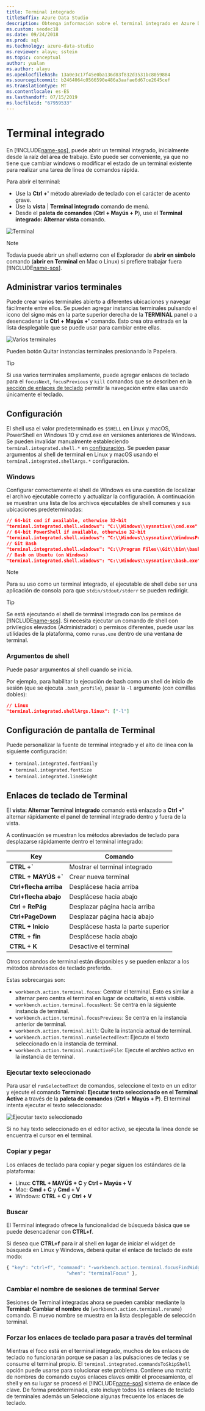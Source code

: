 ```yaml
---
title: Terminal integrado
titleSuffix: Azure Data Studio
description: Obtenga información sobre el terminal integrado en Azure Data Studio.
ms.custom: seodec18
ms.date: 09/24/2018
ms.prod: sql
ms.technology: azure-data-studio
ms.reviewer: alayu; sstein
ms.topic: conceptual
author: yualan
ms.author: alayu
ms.openlocfilehash: 13a0e3c17f45e0ba136d83f832d3531bc8059884
ms.sourcegitcommit: b2464064c0566590e486a3aafae6d67ce2645cef
ms.translationtype: MT
ms.contentlocale: es-ES
ms.lasthandoff: 07/15/2019
ms.locfileid: "67959533"
---
```

# <a name="integrated-terminal"></a>Terminal integrado

En [!INCLUDE[name-sos](../includes/name-sos-short.md)], puede abrir un terminal integrado, inicialmente desde la raíz del área de trabajo. Esto puede ser conveniente, ya que no tiene que cambiar windows o modificar el estado de un terminal existente para realizar una tarea de línea de comandos rápida.

Para abrir el terminal:

* Use la **Ctrl +'** método abreviado de teclado con el carácter de acento grave.
* Use la **vista** | **Terminal integrado** comando de menú.
* Desde el **paleta de comandos** (**Ctrl + Mayús + P**), use el **Terminal integrado: Alternar vista** comando.

![Terminal](media/integrated-terminal/terminal-screen.png)

> [!NOTE]
> Todavía puede abrir un shell externo con el Explorador de **abrir en símbolo** comando (**abrir en Terminal** en Mac o Linux) si prefiere trabajar fuera [!INCLUDE[name-sos](../includes/name-sos-short.md)].

## <a name="managing-multiple-terminals"></a>Administrar varios terminales

Puede crear varios terminales abierto a diferentes ubicaciones y navegar fácilmente entre ellos. Se pueden agregar instancias terminales pulsando el icono del signo más en la parte superior derecha de la **TERMINAL** panel o a desencadenar la **Ctrl + Mayús +'** comando. Esto crea otra entrada en la lista desplegable que se puede usar para cambiar entre ellas.

![Varios terminales](media/integrated-terminal/terminal-multiple-instances.png)

Pueden botón Quitar instancias terminales presionando la Papelera.

> [!TIP]
> Si usa varios terminales ampliamente, puede agregar enlaces de teclado para el `focusNext`, `focusPrevious` y `kill` comandos que se describen en la [sección de enlaces de teclado](#key-bindings) permitir la navegación entre ellas usando únicamente el teclado.

## <a name="configuration"></a>Configuración

El shell usa el valor predeterminado es `$SHELL` en Linux y macOS, PowerShell en Windows 10 y cmd.exe en versiones anteriores de Windows. Se pueden invalidar manualmente estableciendo `terminal.integrated.shell.*` en [configuración](settings.md). Se pueden pasar argumentos al shell de terminal en Linux y macOS usando el `terminal.integrated.shellArgs.*` configuración.

### <a name="windows"></a>Windows

Configurar correctamente el shell de Windows es una cuestión de localizar el archivo ejecutable correcto y actualizar la configuración. A continuación se muestran una lista de los archivos ejecutables de shell comunes y sus ubicaciones predeterminadas:

```json
// 64-bit cmd if available, otherwise 32-bit
"terminal.integrated.shell.windows": "C:\\Windows\\sysnative\\cmd.exe"
// 64-bit PowerShell if available, otherwise 32-bit
"terminal.integrated.shell.windows": "C:\\Windows\\sysnative\\WindowsPowerShell\\v1.0\\powershell.exe"
// Git Bash
"terminal.integrated.shell.windows": "C:\\Program Files\\Git\\bin\\bash.exe"
// Bash on Ubuntu (on Windows)
"terminal.integrated.shell.windows": "C:\\Windows\\sysnative\\bash.exe"
```

> [!NOTE]
> Para su uso como un terminal integrado, el ejecutable de shell debe ser una aplicación de consola para que `stdin/stdout/stderr` se pueden redirigir.

> [!TIP]
> Se está ejecutando el shell de terminal integrado con los permisos de [!INCLUDE[name-sos](../includes/name-sos-short.md)]. Si necesita ejecutar un comando de shell con privilegios elevados (Administrador) o permisos diferentes, puede usar las utilidades de la plataforma, como `runas.exe` dentro de una ventana de terminal.

### <a name="shell-arguments"></a>Argumentos de shell

Puede pasar argumentos al shell cuando se inicia.

Por ejemplo, para habilitar la ejecución de bash como un shell de inicio de sesión (que se ejecuta `.bash_profile`), pasar la `-l` argumento (con comillas dobles):

```json
// Linux
"terminal.integrated.shellArgs.linux": ["-l"]
```

## <a name="terminal-display-settings"></a>Configuración de pantalla de Terminal

Puede personalizar la fuente de terminal integrado y el alto de línea con la siguiente configuración:

* `terminal.integrated.fontFamily`
* `terminal.integrated.fontSize`
* `terminal.integrated.lineHeight`

## <a id="key-bindings"></a>Enlaces de teclado de Terminal

El **vista: Alternar Terminal integrado** comando está enlazado a **Ctrl +'** alternar rápidamente el panel de terminal integrado dentro y fuera de la vista.

A continuación se muestran los métodos abreviados de teclado para desplazarse rápidamente dentro el terminal integrado:

|Key|Comando|  
|---|---|  
|**CTRL +\`**|Mostrar el terminal integrado|  
|**CTRL + MAYÚS +\`**|Crear nueva terminal|  
|**Ctrl+flecha arriba**|Desplácese hacia arriba|  
|**Ctrl+flecha abajo**|Desplácese hacia abajo|  
|**Ctrl + RePág**|Desplazar página hacia arriba|  
|**Ctrl+PageDown**|Desplazar página hacia abajo|  
|**CTRL + Inicio**|Desplácese hasta la parte superior|  
|**CTRL + fin**|Desplácese hacia abajo|  
|**CTRL + K**|Desactive el terminal|  

Otros comandos de terminal están disponibles y se pueden enlazar a los métodos abreviados de teclado preferido.

Estas sobrecargas son:

* `workbench.action.terminal.focus`: Centrar el terminal. Esto es similar a alternar pero centra el terminal en lugar de ocultarlo, si está visible.
* `workbench.action.terminal.focusNext`: Se centra en la siguiente instancia de terminal.
* `workbench.action.terminal.focusPrevious`: Se centra en la instancia anterior de terminal.
* `workbench.action.terminal.kill`: Quite la instancia actual de terminal.
* `workbench.action.terminal.runSelectedText`: Ejecute el texto seleccionado en la instancia de terminal.
* `workbench.action.terminal.runActiveFile`: Ejecute el archivo activo en la instancia de terminal.

### <a name="run-selected-text"></a>Ejecutar texto seleccionado

Para usar el `runSelectedText` de comandos, seleccione el texto en un editor y ejecute el comando **Terminal: Ejecutar texto seleccionado en el Terminal Active** a través de la **paleta de comandos** (**Ctrl + Mayús + P**). El terminal intenta ejecutar el texto seleccionado:

![Ejecutar texto seleccionado](media/integrated-terminal/terminal_run_selected.png)

Si no hay texto seleccionado en el editor activo, se ejecuta la línea donde se encuentra el cursor en el terminal.

### <a name="copy--paste"></a>Copiar y pegar

Los enlaces de teclado para copiar y pegar siguen los estándares de la plataforma:

* Linux: **CTRL + MAYÚS + C** y **Ctrl + Mayús + V**
* Mac: **Cmd + C** y **Cmd + V**
* Windows: **CTRL + C** y **Ctrl + V**

### <a name="find"></a>Buscar

El Terminal integrado ofrece la funcionalidad de búsqueda básica que se puede desencadenar con **CTRL+f**.

Si desea que **CTRL+f** para ir al shell en lugar de iniciar el widget de búsqueda en Linux y Windows, deberá quitar el enlace de teclado de este modo:

```js
{ "key": "ctrl+f", "command": "-workbench.action.terminal.focusFindWidget",
                      "when": "terminalFocus" },
```

### <a name="rename-terminal-sessions"></a>Cambiar el nombre de sesiones de terminal Server

Sesiones de Terminal integradas ahora se pueden cambiar mediante la **Terminal: Cambiar el nombre de** (`workbench.action.terminal.rename`) comando. El nuevo nombre se muestra en la lista desplegable de selección terminal.

### <a name="forcing-key-bindings-to-pass-through-the-terminal"></a>Forzar los enlaces de teclado para pasar a través del terminal

Mientras el foco está en el terminal integrado, muchos de los enlaces de teclado no funcionarán porque se pasan a las pulsaciones de teclas y se consume el terminal propio. El `terminal.integrated.commandsToSkipShell` opción puede usarse para solucionar este problema. Contiene una matriz de nombres de comando cuyos enlaces claves omitir el procesamiento, el shell y en su lugar se procesó el [!INCLUDE[name-sos](../includes/name-sos-short.md)] sistema de enlace de clave. De forma predeterminada, esto incluye todos los enlaces de teclado de terminales además un Seleccione algunas frecuente los enlaces de teclado.

